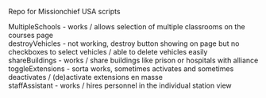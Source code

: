 Repo for Missionchief USA scripts


MultipleSchools - works / allows selection of multiple classrooms on the courses page<br>
destroyVehicles - not working, destroy button showing on page but no checkboxes to select vehicles / able to delete vehicles easily<br>
shareBuildings - works / share buildings like prison or hospitals with alliance<br>
toggleExtensions - sorta works, sometimes activates and sometimes deactivates / (de)activate extensions en masse<br>
staffAssistant - works / hires personnel in the individual station view<br>
